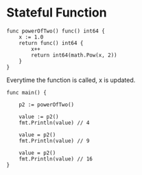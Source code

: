 # Stateful Function

```
func powerOfTwo() func() int64 {
	x := 1.0
	return func() int64 {
		x++
		return int64(math.Pow(x, 2))
	}
}
```

Everytime the function is called, x is updated.

```
func main() {

	p2 := powerOfTwo()

	value := p2()
	fmt.Println(value) // 4

	value = p2()
	fmt.Println(value) // 9

	value = p2()
	fmt.Println(value) // 16
}
```
